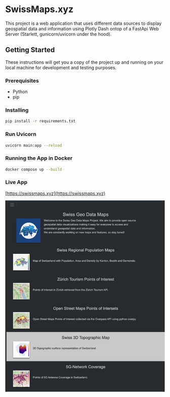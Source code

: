 # SwissMaps.xyz

This project is a web application that uses different data sources to display geospatial data and information using Plotly Dash ontop of a FastApi Web Server (Starlett, gunicorn/uvicorn under the hood).

## Getting Started

These instructions will get you a copy of the project up and running on your local machine for development and testing purposes.

### Prerequisites

- Python
- pip

### Installing

```bash
pip install -r requirements.txt
```

### Run Uvicorn

```bash
uvicorn main:app --reload
```

### Running the App in Docker

```bash
docker compose up --build
```

### Live App
[https://swissmaps.xyz](https://swissmaps.xyz)

![App screenshot](assets/screen.png)

